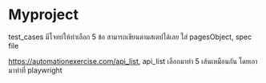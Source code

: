 # Myproject

test_cases มีโจทย์ให้ทำเลือก 5 ข้อ สามารถเขียนตามสเตปได้เลย 
ใส่ pagesObject, spec file

https://automationexercise.com/api_list,
api_list เลือกมาทำ 5 เส้นเหมือนกัน โดยเอามาทำที่ playwright
